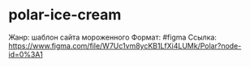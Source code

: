 # polar-ice-cream

Жанр: шаблон сайта мороженного
Формат: #figma
Ссылка: https://www.figma.com/file/W7Uc1vm8ycKB1LfXi4LUMk/Polar?node-id=0%3A1
